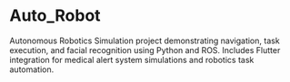 # Auto_Robot
Autonomous Robotics Simulation project demonstrating navigation, task execution, and facial recognition using Python and ROS. Includes Flutter integration for medical alert system simulations and robotics task automation.
